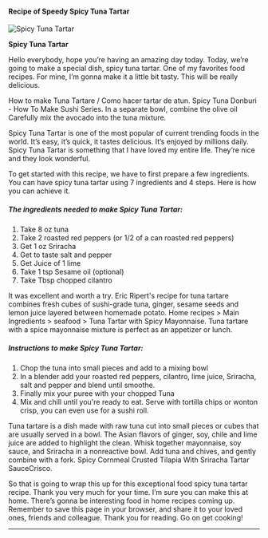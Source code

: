             

#### Recipe of Speedy Spicy Tuna Tartar

![Spicy Tuna Tartar](https://img-global.cpcdn.com/recipes/08cdf1fa46a73967/751x532cq70/spicy-tuna-tartar-recipe-main-photo.jpg)

**Spicy Tuna Tartar**

Hello everybody, hope you’re having an amazing day today. Today, we’re going to make a special dish, spicy tuna tartar. One of my favorites food recipes. For mine, I’m gonna make it a little bit tasty. This will be really delicious.

How to make Tuna Tartare / Como hacer tartar de atun. Spicy Tuna Donburi - How To Make Sushi Series. In a separate bowl, combine the olive oil Carefully mix the avocado into the tuna mixture.

Spicy Tuna Tartar is one of the most popular of current trending foods in the world. It’s easy, it’s quick, it tastes delicious. It’s enjoyed by millions daily. Spicy Tuna Tartar is something that I have loved my entire life. They’re nice and they look wonderful.

To get started with this recipe, we have to first prepare a few ingredients. You can have spicy tuna tartar using 7 ingredients and 4 steps. Here is how you can achieve it.

##### The ingredients needed to make Spicy Tuna Tartar:

1.  Take 8 oz tuna
2.  Take 2 roasted red peppers (or 1/2 of a can roasted red peppers)
3.  Get 1 oz Sriracha
4.  Get to taste salt and pepper
5.  Get Juice of 1 lime
6.  Take 1 tsp Sesame oil (optional)
7.  Take Tbsp chopped cilantro

It was excellent and worth a try. Eric Ripert's recipe for tuna tartare combines fresh cubes of sushi-grade tuna, ginger, sesame seeds and lemon juice layered between homemade potato. Home recipes > Main Ingredients > seafood > Tuna Tartar with Spicy Mayonnaise. Tuna tartare with a spice mayonnaise mixture is perfect as an appetizer or lunch.

##### Instructions to make Spicy Tuna Tartar:

1.  Chop the tuna into small pieces and add to a mixing bowl
2.  In a blender add your roasted red peppers, cilantro, lime juice, Sriracha, salt and pepper and blend until smoothe.
3.  Finally mix your puree with your chopped Tuna
4.  Mix and chill until you're ready to eat. Serve with tortilla chips or wonton crisp, you can even use for a sushi roll.

Tuna tartare is a dish made with raw tuna cut into small pieces or cubes that are usually served in a bowl. The Asian flavors of ginger, soy, chile and lime juice are added to highlight the clean. Whisk together mayonnaise, soy sauce, and Sriracha in a nonreactive bowl. Add tuna and chives, and gently combine with a fork. Spicy Cornmeal Crusted Tilapia With Sriracha Tartar SauceCrisco.

So that is going to wrap this up for this exceptional food spicy tuna tartar recipe. Thank you very much for your time. I’m sure you can make this at home. There’s gonna be interesting food in home recipes coming up. Remember to save this page in your browser, and share it to your loved ones, friends and colleague. Thank you for reading. Go on get cooking!

* * *